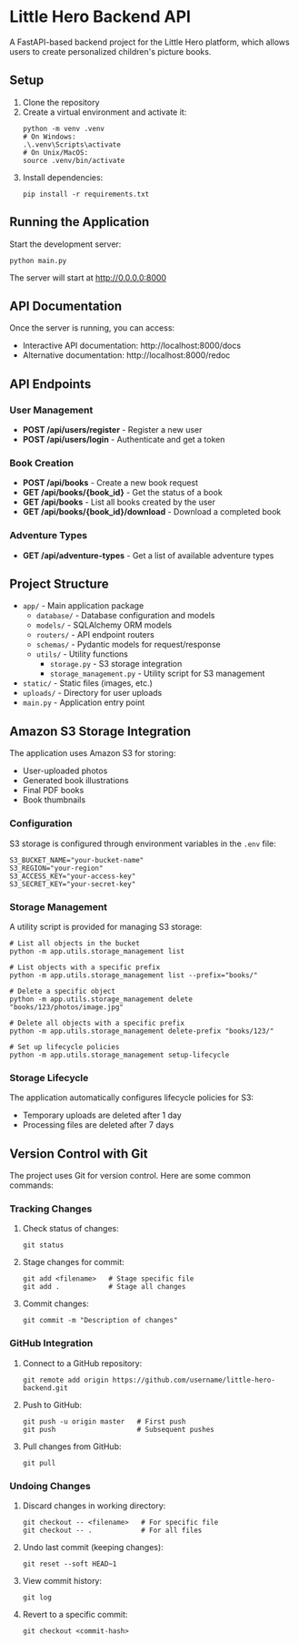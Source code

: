 # Little Hero Backend API

A FastAPI-based backend project for the Little Hero platform, which allows users to create personalized children's picture books.

## Setup

1. Clone the repository
2. Create a virtual environment and activate it:
   ```
   python -m venv .venv
   # On Windows:
   .\.venv\Scripts\activate
   # On Unix/MacOS:
   source .venv/bin/activate
   ```
3. Install dependencies:
   ```
   pip install -r requirements.txt
   ```

## Running the Application

Start the development server:
```
python main.py
```

The server will start at http://0.0.0.0:8000

## API Documentation

Once the server is running, you can access:
- Interactive API documentation: http://localhost:8000/docs
- Alternative documentation: http://localhost:8000/redoc

## API Endpoints

### User Management

- **POST /api/users/register** - Register a new user
- **POST /api/users/login** - Authenticate and get a token

### Book Creation

- **POST /api/books** - Create a new book request
- **GET /api/books/{book_id}** - Get the status of a book
- **GET /api/books** - List all books created by the user
- **GET /api/books/{book_id}/download** - Download a completed book

### Adventure Types

- **GET /api/adventure-types** - Get a list of available adventure types

## Project Structure

- `app/` - Main application package
  - `database/` - Database configuration and models
  - `models/` - SQLAlchemy ORM models
  - `routers/` - API endpoint routers
  - `schemas/` - Pydantic models for request/response
  - `utils/` - Utility functions
    - `storage.py` - S3 storage integration
    - `storage_management.py` - Utility script for S3 management
- `static/` - Static files (images, etc.)
- `uploads/` - Directory for user uploads
- `main.py` - Application entry point

## Amazon S3 Storage Integration

The application uses Amazon S3 for storing:
- User-uploaded photos
- Generated book illustrations
- Final PDF books
- Book thumbnails

### Configuration

S3 storage is configured through environment variables in the `.env` file:

```
S3_BUCKET_NAME="your-bucket-name"
S3_REGION="your-region"
S3_ACCESS_KEY="your-access-key"
S3_SECRET_KEY="your-secret-key"
```

### Storage Management

A utility script is provided for managing S3 storage:

```
# List all objects in the bucket
python -m app.utils.storage_management list

# List objects with a specific prefix
python -m app.utils.storage_management list --prefix="books/"

# Delete a specific object
python -m app.utils.storage_management delete "books/123/photos/image.jpg"

# Delete all objects with a specific prefix
python -m app.utils.storage_management delete-prefix "books/123/"

# Set up lifecycle policies
python -m app.utils.storage_management setup-lifecycle
```

### Storage Lifecycle

The application automatically configures lifecycle policies for S3:
- Temporary uploads are deleted after 1 day
- Processing files are deleted after 7 days

## Version Control with Git

The project uses Git for version control. Here are some common commands:

### Tracking Changes

1. Check status of changes:
   ```
   git status
   ```

2. Stage changes for commit:
   ```
   git add <filename>   # Stage specific file
   git add .            # Stage all changes
   ```

3. Commit changes:
   ```
   git commit -m "Description of changes"
   ```

### GitHub Integration

1. Connect to a GitHub repository:
   ```
   git remote add origin https://github.com/username/little-hero-backend.git
   ```

2. Push to GitHub:
   ```
   git push -u origin master   # First push
   git push                    # Subsequent pushes
   ```

3. Pull changes from GitHub:
   ```
   git pull
   ```

### Undoing Changes

1. Discard changes in working directory:
   ```
   git checkout -- <filename>   # For specific file
   git checkout -- .            # For all files
   ```

2. Undo last commit (keeping changes):
   ```
   git reset --soft HEAD~1
   ```

3. View commit history:
   ```
   git log
   ```

4. Revert to a specific commit:
   ```
   git checkout <commit-hash>
   ``` 